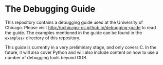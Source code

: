 # The Debugging Guide

This repository contains a debugging guide used at the University of Chicago. 
Please visit http://uchicago-cs.github.io/debugging-guide to read the guide. The examples
mentioned in the guide can be found in the `examples/` directory of this repository.

This guide is currently in a very preliminary stage, and only covers C. In the future, 
it will also cover Python and will also include content on how to use a number of debugging tools beyond GDB.
